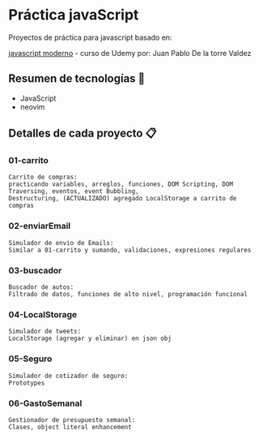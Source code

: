 # Práctica javaScript
Proyectos de práctica para javascript basado en:

[javascript moderno](https://www.udemy.com/course/javascript-moderno-guia-definitiva-construye-10-proyectos) - curso de Udemy por: Juan Pablo De la torre Valdez

## Resumen de tecnologías 📌
* JavaScript
* neovim

## Detalles de cada proyecto 📋

### 01-carrito
```
Carrito de compras: 
practicando variables, arreglos, funciones, DOM Scripting, DOM Traversing, eventos, event Bubbling,
Destructuring, (ACTUALIZADO) agregado LocalStorage a carrito de compras
```
### 02-enviarEmail
```
Simulador de envio de Emails:
Similar a 01-carrito y sumando, validaciones, expresiones regulares
```
### 03-buscador
```
Buscador de autos:
Filtrado de datos, funciones de alto nivel, programación funcional

```
### 04-LocalStorage
```
Simulador de tweets:
LocalStorage (agregar y eliminar) en json obj

```
### 05-Seguro
```
Simulador de cotizador de seguro:
Prototypes

```
### 06-GastoSemanal
```
Gestionador de presupuesto semanal:
Clases, object literal enhancement

```
